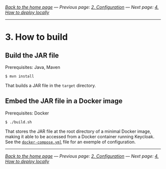 _[Back to the home page](../README.md)
— Previous page: [2. Configuration](./Configuration.md)
— Next page: [4. How to deploy locally](./Deploy.md)_

---

# 3. How to build

## Build the JAR file

Prerequisites: Java, Maven


```shell
$ mvn install
```

That builds a JAR file in the `target` directory.

## Embed the JAR file in a Docker image

Prerequisites: Docker


```shell
$ ./build.sh
```

That stores the JAR file at the root
directory of a minimal Docker image,
making it able to be accessed from a
Docker container running Keycloak. See
the [`docker-compose.yml`](../docker-compose.yml) file
for an exemple of configuration.

---

_[Back to the home page](../README.md)
— Previous page: [2. Configuration](./Configuration.md)
— Next page: [4. How to deploy locally](./Deploy.md)_

